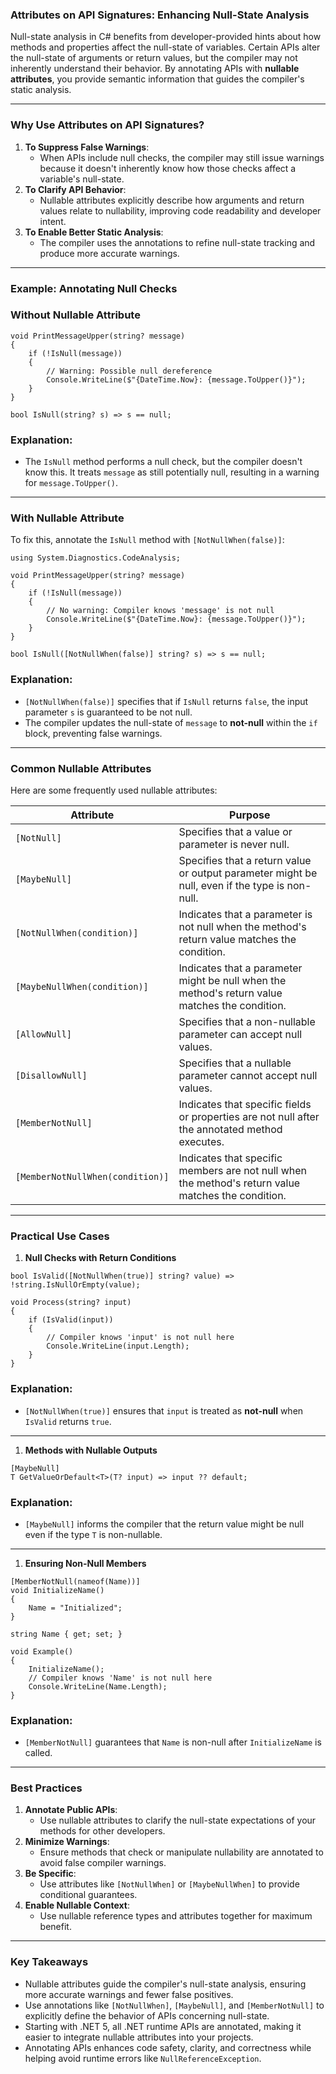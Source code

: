 ### **Attributes on API Signatures: Enhancing Null-State Analysis**

Null-state analysis in C# benefits from developer-provided hints about how methods and properties affect the null-state of variables. Certain APIs alter the null-state of arguments or return values, but the compiler may not inherently understand their behavior. By annotating APIs with **nullable attributes**, you provide semantic information that guides the compiler's static analysis.

* * * * *

### **Why Use Attributes on API Signatures?**

1.  **To Suppress False Warnings**:
    -   When APIs include null checks, the compiler may still issue warnings because it doesn't inherently know how those checks affect a variable's null-state.
2.  **To Clarify API Behavior**:
    -   Nullable attributes explicitly describe how arguments and return values relate to nullability, improving code readability and developer intent.
3.  **To Enable Better Static Analysis**:
    -   The compiler uses the annotations to refine null-state tracking and produce more accurate warnings.

* * * * *

### **Example: Annotating Null Checks**

### Without Nullable Attribute

```
void PrintMessageUpper(string? message)
{
    if (!IsNull(message))
    {
        // Warning: Possible null dereference
        Console.WriteLine($"{DateTime.Now}: {message.ToUpper()}");
    }
}

bool IsNull(string? s) => s == null;

```

### **Explanation**:

-   The `IsNull` method performs a null check, but the compiler doesn't know this. It treats `message` as still potentially null, resulting in a warning for `message.ToUpper()`.

* * * * *

### With Nullable Attribute

To fix this, annotate the `IsNull` method with `[NotNullWhen(false)]`:

```
using System.Diagnostics.CodeAnalysis;

void PrintMessageUpper(string? message)
{
    if (!IsNull(message))
    {
        // No warning: Compiler knows 'message' is not null
        Console.WriteLine($"{DateTime.Now}: {message.ToUpper()}");
    }
}

bool IsNull([NotNullWhen(false)] string? s) => s == null;

```

### **Explanation**:

-   `[NotNullWhen(false)]` specifies that if `IsNull` returns `false`, the input parameter `s` is guaranteed to be not null.
-   The compiler updates the null-state of `message` to **not-null** within the `if` block, preventing false warnings.

* * * * *

### **Common Nullable Attributes**

Here are some frequently used nullable attributes:

| **Attribute**                    | **Purpose**                                                                                        |
| -------------------------------- | -------------------------------------------------------------------------------------------------- |
| `[NotNull]`                      | Specifies that a value or parameter is never null.                                                 |
| `[MaybeNull]`                    | Specifies that a return value or output parameter might be null, even if the type is non-null.     |
| `[NotNullWhen(condition)]`       | Indicates that a parameter is not null when the method's return value matches the condition.       |
| `[MaybeNullWhen(condition)]`     | Indicates that a parameter might be null when the method's return value matches the condition.     |
| `[AllowNull]`                    | Specifies that a non-nullable parameter can accept null values.                                    |
| `[DisallowNull]`                 | Specifies that a nullable parameter cannot accept null values.                                     |
| `[MemberNotNull]`                | Indicates that specific fields or properties are not null after the annotated method executes.     |
| `[MemberNotNullWhen(condition)]` | Indicates that specific members are not null when the method's return value matches the condition. |

* * * * *

### **Practical Use Cases**

1.  **Null Checks with Return Conditions**

```
bool IsValid([NotNullWhen(true)] string? value) => !string.IsNullOrEmpty(value);

void Process(string? input)
{
    if (IsValid(input))
    {
        // Compiler knows 'input' is not null here
        Console.WriteLine(input.Length);
    }
}

```

### **Explanation**:

-   `[NotNullWhen(true)]` ensures that `input` is treated as **not-null** when `IsValid` returns `true`.

* * * * *

1.  **Methods with Nullable Outputs**

```
[MaybeNull]
T GetValueOrDefault<T>(T? input) => input ?? default;

```

### **Explanation**:

-   `[MaybeNull]` informs the compiler that the return value might be null even if the type `T` is non-nullable.

* * * * *

1.  **Ensuring Non-Null Members**

```
[MemberNotNull(nameof(Name))]
void InitializeName()
{
    Name = "Initialized";
}

string Name { get; set; }

void Example()
{
    InitializeName();
    // Compiler knows 'Name' is not null here
    Console.WriteLine(Name.Length);
}

```

### **Explanation**:

-   `[MemberNotNull]` guarantees that `Name` is non-null after `InitializeName` is called.

* * * * *

### **Best Practices**

1.  **Annotate Public APIs**:
    -   Use nullable attributes to clarify the null-state expectations of your methods for other developers.
2.  **Minimize Warnings**:
    -   Ensure methods that check or manipulate nullability are annotated to avoid false compiler warnings.
3.  **Be Specific**:
    -   Use attributes like `[NotNullWhen]` or `[MaybeNullWhen]` to provide conditional guarantees.
4.  **Enable Nullable Context**:
    -   Use nullable reference types and attributes together for maximum benefit.

* * * * *

### **Key Takeaways**

-   Nullable attributes guide the compiler's null-state analysis, ensuring more accurate warnings and fewer false positives.
-   Use annotations like `[NotNullWhen]`, `[MaybeNull]`, and `[MemberNotNull]` to explicitly define the behavior of APIs concerning null-state.
-   Starting with .NET 5, all .NET runtime APIs are annotated, making it easier to integrate nullable attributes into your projects.
-   Annotating APIs enhances code safety, clarity, and correctness while helping avoid runtime errors like `NullReferenceException`.